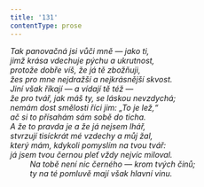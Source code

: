 ```yaml
---
title: '131'
contentType: prose
---
```


_Tak panovačná jsi vůči mně — jako ti,  
jimž krása vdechuje pýchu a ukrutnost,  
protože dobře víš, že já tě zbožňuji,  
žes pro mne nejdražší a nejkrásnější skvost.  
Jiní však říkají — a vídají tě též —  
že pro tvář, jak máš ty, se láskou nevzdychá;  
nemám dost smělosti říci jim: „To je lež,“  
ač si to přísahám sám sobě do ticha.  
A že to pravda je a že já nejsem lhář,  
stvrzují tisíckrát mé vzdechy a můj žal,  
který mám, kdykoli pomyslím na tvou tvář:  
já jsem tvou černou pleť vždy nejvíc miloval.  
         Na tobě není nic černého — krom tvých činů;  
         ty na té pomluvě mají však hlavní vinu._
